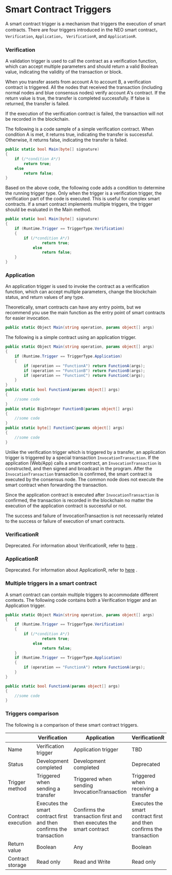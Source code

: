 # Smart Contract Triggers

A smart contract trigger is a mechanism that triggers the execution of smart contracts. There are four triggers introduced in the NEO smart contract，`Verification`, `Application`， `VerificationR`, and `ApplicationR`.

### Verification

A validation trigger is used to call the contract as a verification function, which can accept multiple parameters and should return a valid Boolean value, indicating the validity of the transaction or block. 

When you transfer assets from account A to account B, a verification contract is triggered. All the nodes that received the transaction (including normal nodes and blue consensus nodes) verify account A's contract. If the return value is true, the transfer is completed successfully. If false is returned, the transfer is failed.

If the execution of the verification contract is failed, the transaction will not be recorded in the blockchain.

The following is a code sample of a simple verification contract. When condition A is met, it returns true, indicating the transfer is successful. Otherwise, it returns false, indicating the transfer is failed.

```c#
public static bool Main(byte[] signature)
{
    if (/*condition A*/)
        return true;
    else
        return false;
}
```
Based on the above code, the following code adds a condition to determine the running trigger type. Only when the trigger is a verification trigger, the  verification part of the code is executed. This is useful for complex smart contracts. If a smart contract implements multiple triggers, the trigger should be evaluated in the Main method.


```c#
public static bool Main(byte[] signature)
{
    if (Runtime.Trigger == TriggerType.Verification)
    {
        if (/*condition A*/)
                return true;
            else
                return false;
    }  
}
```

### Application 

An application trigger is used to invoke the contract as a verification function, which can accept multiple parameters, change the blockchain status, and return values of any type. 

Theoretically, smart contracts can have any entry points, but we recommend you use the main function as the entry point of smart contracts for easier invocation.

```c#
public static Object Main(string operation, params object[] args) 
```

The following is a simple contract using an application trigger. 

```c#
public static Object Main(string operation, params object[] args)
{
    if (Runtime.Trigger == TriggerType.Application)
    {
        if (operation == "FunctionA") return FunctionA(args);
        if (operation == "FunctionB") return FunctionB(args);
        if (operation == "FunctionC") return FunctionC(args);
    }  
}
public static bool FunctionA(params object[] args)
{
    //some code  
}
public static BigInteger FunctionB(params object[] args)
{
    //some code  
}
public static byte[] FunctionC(params object[] args)
{
    //some code  
}
```

Unlike the verification trigger which is triggered by a transfer, an application trigger is triggered by a special transaction  `InvocationTransaction`. If the application (Web/App) calls a smart contract, an `InvocationTransaction` is constructed, and then signed and broadcast in the program. After the `InvocationTransaction` transaction is confirmed, the smart contract is executed by the consensus node. The common node does not execute the smart contract when forwarding the transaction.

Since the application contract is executed after  `InvocationTransaction` is confirmed, the transaction is recorded in the blockchain no matter the execution of the application contract is successful or not.  

The success and failure of InvocationTransaction is not necessarily related to the success or failure of execution of smart contracts.

### VerificationR

Deprecated. For information about VerificationR, refer to [here](https://github.com/neo-project/proposals/blob/master/nep-7.mediawiki) .

### ApplicationR

Deprecated. For information about ApplicationR, refer to [here](https://github.com/neo-project/proposals/blob/master/nep-7.mediawiki) .

### Multiple triggers in a smart contract

A smart contract can contain multiple triggers to accommodate different contexts. The following code contains both a Verification trigger and an Application trigger.

```c#
public static Object Main(string operation, params object[] args)
{
    if (Runtime.Trigger == TriggerType.Verification)
    {
        if (/*condition A*/)
                return true;
            else
                return false;
    }  
    if (Runtime.Trigger == TriggerType.Application)
    {
        if (operation == "FunctionA") return FunctionA(args);
    }  
}

public static bool FunctionA(params object[] args)
{
    //some code  
}
```

### Triggers comparison

The following is a comparison of these smart contract triggers.

|                    | Verification                                                 | Application                                                  | VerificationR                                                | ApplicationR                                                 |
| ------------------ | ------------------------------------------------------------ | ------------------------------------------------------------ | ------------------------------------------------------------ | ------------------------------------------------------------ |
| Name               | Verification trigger                                         | Application trigger                                          | TBD                                                          | TBD                                                          |
| Status             | Development completed                                        | Development completed                                        | Deprecated                                        | Deprecated                                        |
| Trigger method     | Triggered when sending a transfer                            | Triggered when sending InvocationTransaction                 | Triggered when receiving a transfer                          | Triggered when receiving a transfer                          |
| Contract execution | Executes the smart contract first and then confirms the transaction | Confirms the transaction first and then executes the smart contract | Executes the smart contract first and then confirms the transaction | Confirms the transaction first and then executes the smart contract |
| Return value       | Boolean                                                      | Any                                                          | Boolean                                                      | Any                                                          |
| Contract storage   | Read only                                                    | Read and Write                                               | Read only                                                    | Read and Write                                               |

